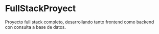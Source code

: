 # FullStackProyect

Proyecto full stack completo, desarrollando tanto frontend como backend con consulta a base de datos.

